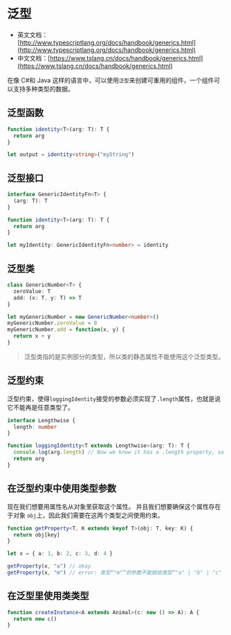# 泛型

- 英文文档：[http://www.typescriptlang.org/docs/handbook/generics.html](http://www.typescriptlang.org/docs/handbook/generics.html)
- 中文文档：[https://www.tslang.cn/docs/handbook/generics.html](https://www.tslang.cn/docs/handbook/generics.html)

在像 C#和 Java 这样的语言中，可以使用`泛型`来创建可重用的组件，一个组件可以支持多种类型的数据。

## 泛型函数

```ts
function identity<T>(arg: T): T {
  return arg
}

let output = identity<string>("myString")
```

## 泛型接口

```ts
interface GenericIdentityFn<T> {
  (arg: T): T
}

function identity<T>(arg: T): T {
  return arg
}

let myIdentity: GenericIdentityFn<number> = identity
```

## 泛型类

```ts
class GenericNumber<T> {
  zeroValue: T
  add: (x: T, y: T) => T
}

let myGenericNumber = new GenericNumber<number>()
myGenericNumber.zeroValue = 0
myGenericNumber.add = function(x, y) {
  return x + y
}
```

> 泛型类指的是实例部分的类型，所以类的静态属性不能使用这个泛型类型。

## 泛型约束

泛型约束，使得`loggingIdentity`接受的参数必须实现了`.length`属性，也就是说它不能再是任意类型了。

```ts
interface Lengthwise {
  length: number
}

function loggingIdentity<T extends Lengthwise>(arg: T): T {
  console.log(arg.length) // Now we know it has a .length property, so no more error
  return arg
}
```

## 在泛型约束中使用类型参数

现在我们想要用属性名从对象里获取这个属性。 并且我们想要确保这个属性存在于对象 `obj`上，因此我们需要在这两个类型之间使用约束。

```ts
function getProperty<T, K extends keyof T>(obj: T, key: K) {
  return obj[key]
}

let x = { a: 1, b: 2, c: 3, d: 4 }

getProperty(x, "a") // okay
getProperty(x, "m") // error: 类型“"m"”的参数不能赋给类型“"a" | "b" | "c" | "d"”的参数。
```

## 在泛型里使用类类型

```ts
function createInstance<A extends Animal>(c: new () => A): A {
  return new c()
}
```

